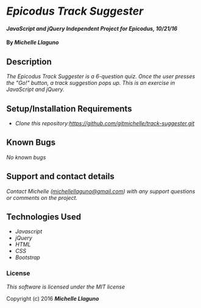 # _Epicodus Track Suggester_

#### _JavaScript and jQuery Independent Project for Epicodus, 10/21/16_

#### By _**Michelle Llaguno**_

## Description

_The Epicodus Track Suggester is a 6-question quiz. Once the user presses the "Go!" button, a track suggestion pops up. This is an exercise in JavaScript and jQuery._

## Setup/Installation Requirements

* _Clone this repository:https://github.com/gitmichelle/track-suggester.git_


## Known Bugs

_No known bugs_

## Support and contact details

_Contact Michelle (michellellaguno@gmail.com) with any support questions or comments on the project._

## Technologies Used

* _Javascript_
* _jQuery_
* _HTML_
* _CSS_
* _Bootstrap_

### License

*This software is licensed under the MIT license*

Copyright (c) 2016 **_Michelle Llaguno_**
